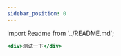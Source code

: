 ```yaml
---
sidebar_position: 0
---
```


import Readme from '../README.md';

<Readme />

```jsx
<div>测试一下</div>
```
